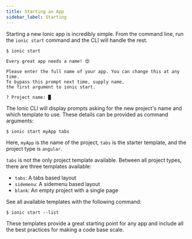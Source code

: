 ```yaml
---
title: Starting an App
sidebar_label: Starting
---
```


<head>
  <title>Starting an App: How to Guide | Ionic Documentation</title>
  <meta
    name="description"
    content="Starting a new Ionic app is incredibly simple. Learn how to run the ionic start command from the command line and let the CLI handle the rest."
  />
</head>

Starting a new Ionic app is incredibly simple. From the command line, run the `ionic start` command and the CLI will handle the rest.

```shell-session
$ ionic start

Every great app needs a name! 😍

Please enter the full name of your app. You can change this at any time.
To bypass this prompt next time, supply name,
the first argument to ionic start.

? Project name: █
```

The Ionic CLI will display prompts asking for the new project's name and which template to use. These details can be provided as command arguments:

```shell-session
$ ionic start myApp tabs
```

Here, `myApp` is the name of the project, `tabs` is the starter template, and the project type is `angular`.

`tabs` is not the only project template available. Between all project types, there are three templates available:

- `tabs`: A tabs based layout
- `sidemenu`: A sidemenu based layout
- `blank`: An empty project with a single page

See all available templates with the following command:

```shell-session
$ ionic start --list
```

These templates provide a great starting point for any app and include all the best practices for making a code base scale.
